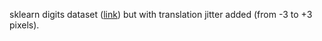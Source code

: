 sklearn digits dataset ([link](https://scikit-learn.org/stable/modules/generated/sklearn.datasets.load_digits.html)) but with translation jitter added (from -3 to +3 pixels).
